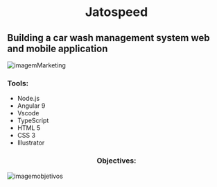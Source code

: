 <h1 align="center">Jatospeed </h1>
<h2> Building a car wash management system web and mobile application </h2>


![imagemMarketing](https://github.com/faelbalboa/Jatospeed/blob/main/logo%20jatospeed%20site.jpg)

<h3> Tools: </h3>

- Node.js
- Angular 9
- Vscode
- TypeScript
- HTML 5
- CSS 3
- Illustrator


<h3 align="center"> Objectives: </h3>

![imagemobjetivos](https://github.com/faelbalboa/Jatospeed/blob/main/bio%20para%20jatospeed%40300x-100.jpg)


